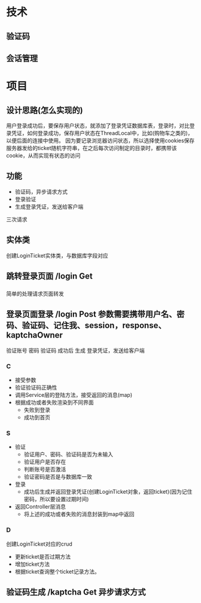 # 技术
## 验证码
## 会话管理

# 项目

## 设计思路(怎么实现的)

用户登录成功后，要保存用户状态，就添加了登录凭证数据库表，登录时，对比登录凭证，如何登录成功，保存用户状态在ThreadLocal中，比如(购物车之类的)，以便后面的连接中使用。
因为要记录浏览器访问状态，所以选择使用cookies保存服务器发给的ticket随机字符串，在之后每次访问制定的目录时，都携带该cookie，从而实现有状态的访问

## 功能
- 验证码，异步请求方式
- 登录验证
- 生成登录凭证，发送给客户端

三次请求

## 实体类
创建LoginTicket实体类，与数据库字段对应


## 跳转登录页面     /login   Get
### 
简单的处理请求页面转发

## 登录页面登录     /login Post 参数需要携带用户名、密码、验证码、记住我、session，response、kaptchaOwner
验证账号  密码  验证码
成功后   生成  登录凭证，发送给客户端

### C
- 接受参数
- 验证验证码正确性
- 调用Service层的登陆方法，接受返回的消息(map)
- 根据成功或者失败渲染到不同界面
    - 失败到登录
    - 成功到首页

### S
- 验证
    - 验证用户、密码、验证码是否为未输入
    - 验证用户是否存在
    - 判断账号是否激活
    - 验证密码是否是与数据库一致
- 登录
    - 成功后生成并返回登录凭证(创建LoginTicket对象，返回ticket)(因为记住密码，所以要设置过期时间)
- 返回Controller层消息
    - 将上述的成功或者失败的消息封装到map中返回

### D
创建LoginTicket对应的crud 
- 更新ticket是否过期方法
- 增加ticket方法
- 根据ticket查询整个ticket记录方法。


## 验证码生成       /kaptcha Get   异步请求方式




